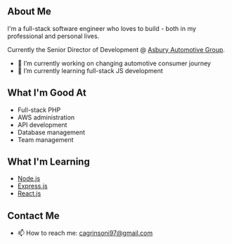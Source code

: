 ## About Me

I'm a full-stack software engineer who loves to build - both in my professional and personal lives.

Currently the Senior Director of Development @ [Asbury Automotive Group](https://www.asburyauto.com/).

- 🔭 I’m currently working on changing automotive consumer journey
- 🌱 I’m currently learning full-stack JS development



## What I'm Good At

* Full-stack PHP
* AWS administration
* API development
* Database management
* Team management



## What I'm Learning

* [Node.js](https://www.npmjs.com/)
* [Express.js](https://expressjs.com/)
* [React.js](https://reactjs.org/)



## Contact Me

- 📫 How to reach me: cagrinsoni97@gmail.com
